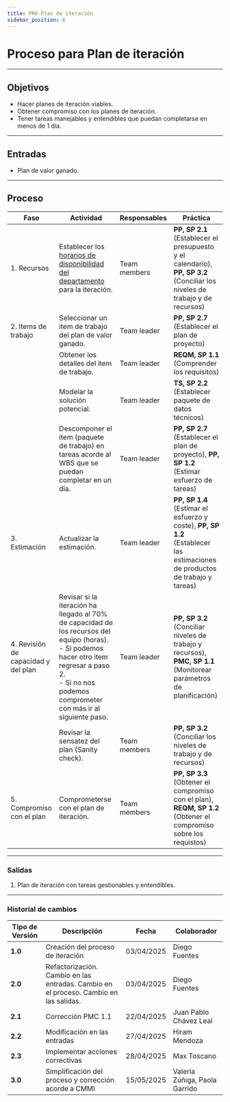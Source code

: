 ```yaml
---
title: PR6 Plan de iteración
sidebar_position: 6
---
```


# Proceso para Plan de iteración

---

## Objetivos

- Hacer planes de iteración viables.
- Obtener compromiso con los planes de iteración.
- Tener tareas manejables y entendibles que puedan completarse en menos de 1 día.

---

## Entradas

- Plan de valor ganado.

---

## Proceso

| Fase                                | Actividad                                                                                                                                                                                                           | Responsables | Práctica                                                                                                                    |
| ----------------------------------- | ------------------------------------------------------------------------------------------------------------------------------------------------------------------------------------------------------------------- | ------------ | --------------------------------------------------------------------------------------------------------------------------- |
| 1. Recursos                         | Establecer los [horarios de disponibilidad del departamento](https://docs.google.com/spreadsheets/d/1s2sbsnxEtDKamKHRqQY08sVHEri6Mdv6VrKuplxs70I/edit?usp=sharing) para la iteración.                               | Team members | **PP, SP 2.1** (Establecer el presupuesto y el calendario), **PP, SP 3.2** (Conciliar los niveles de trabajo y de recursos) |
| 2. Items de trabajo                 | Seleccionar un item de trabajo del plan de valor ganado.                                                                                                                                                            | Team leader  | **PP, SP 2.7** (Establecer el plan de proyecto)                                                                             |
|                                     | Obtener los detalles del item de trabajo.                                                                                                                                                                           | Team leader  | **REQM, SP 1.1** (Comprender los requisitos)                                                                                |
|                                     | Modelar la solución potencial.                                                                                                                                                                                      | Team leader  | **TS, SP 2.2** (Establecer paquete de datos técnicos)                                                                       |
|                                     | Descomponer el item (paquete de trabajo) en tareas acorde al WBS que se puedan completar en un día.                                                                                                                 | Team leader  | **PP, SP 2.7** (Establecer el plan de proyecto), **PP, SP 1.2** (Estimar esfuerzo de tareas)                                |
| 3. Estimación                       | Actualizar la estimación.                                                                                                                                                                                           | Team leader  | **PP, SP 1.4** (Estimar el esfuerzo y coste), **PP, SP 1.2** (Establecer las estimaciones de productos de trabajo y tareas) |
| 4. Revisión de capacidad y del plan | Revisar si la iteración ha llegado al 70% de capacidad de los recursos del equipo (horas). <br/> - Si podemos hacer otro item regresar a paso 2. <br/>- Si no nos podemos comprometer con más ir al siguiente paso. | Team leader  | **PP, SP 3.2** (Conciliar niveles de trabajo y recursos), **PMC, SP 1.1** (Monitorear parámetros de planificación)          |
|                                     | Revisar la sensatez del plan (Sanity check).                                                                                                                                                                        | Team members | **PP, SP 3.2** (Conciliar los niveles de trabajo y de recursos)                                                             |
| 5. Compromiso con el plan           | Comprometerse con el plan de iteración.                                                                                                                                                                             | Team members | **PP, SP 3.3** (Obtener el compromiso con el plan), **REQM, SP 1.2** (Obtener el compromiso sobre los requistos)            |

---

### Salidas

1. Plan de iteración con tareas gestionables y entendibles.

---

### Historial de cambios

| **Tipo de Versión** | **Descripción**                                                                       | **Fecha**  | **Colaborador**               |
| ------------------- | ------------------------------------------------------------------------------------- | ---------- | ----------------------------- |
| **1.0**             | Creación del proceso de iteración                                                     | 03/04/2025 | Diego Fuentes                 |
| **2.0**             | Refactorización. Cambio en las entradas. Cambio en el proceso. Cambio en las salidas. | 03/04/2025 | Diego Fuentes                 |
| **2.1**             | Corrección PMC 1.1                                                                    | 22/04/2025 | Juan Pablo Chávez Leal        |
| **2.2**             | Modificación en las entradas                                                          | 27/04/2025 | Hiram Mendoza                 |
| **2.3**             | Implementar acciones correctivas                                                      | 28/04/2025 | Max Toscano                   |
| **3.0**             | Simplificación del proceso y corrección acorde a CMMI                                 | 15/05/2025 | Valeria Zúñiga, Paola Garrido |
